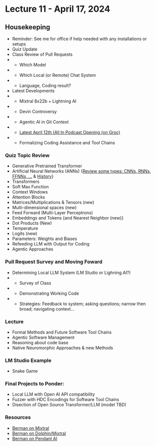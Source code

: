 # Lecture 11 - April 17, 2024

## Housekeeping
- Reminder: See me for office if help needed with any installations or setups
- Quiz Update
- Class Review of Pull Requests
- * Which Model
- * Which Local (or Remote) Chat System
- * Language, Coding result?
- Latest Developments
- * Mixtral 8x22b + Lightning AI
- * Devin Controversy
- * Agentic AI in Git Context
- * [Latest April 12th (All In Podcast Opening (on Groc)](https://www.allinpodcast.co/)
- * Formalizing Coding Assistance and Tool Chains

### Quiz Topic Review
- Generative Pretrained Transformer
- Artificial Neural Networks (ANNs) {[Review some types: CNNs, RNNs, FFNNs, ...](https://towardsdatascience.com/the-mostly-complete-chart-of-neural-networks-explained-3fb6f2367464) & [History](https://www.kdnuggets.com/a-brief-history-of-the-neural-networks)}
- Transformers
- Soft Max Function
- Context Windows
- Attention Blocks
- Matrices/Multiplications & Tensors (new)
- Multi-dimensional spaces (new)
- Feed Forward (Multi-Layer Perceptrons)
- Embeddings and Tokens {and Nearest Neighbor (new)}
- Dot Products (New)
- Temperature
- Logits (new)
- Parameters: Weights and Biases
- Refeeding LLM with Output for Coding
- Agentic Approaches

### Pull Request Survey and Moving Foward
- Determining Local LLM System (LM Studio or Lighning.AI?)
- * Survey of Class
- * Demonstrating Working Code
- * Strategies: Feedback to system; asking questions; narrow then broad; navigating context...

### Lecture
- Formal Methods and Future Software Tool Chains
- Agentic Software Management
- Reasoning about code base
- Native Neuromorphic Approaches & new Methods

### LM Studio Example
- Snake Game

### Final Projects to Ponder:
- Local LLM with Open AI API compatibility
- Fuzzer with HDC Encodings for Software Tool Chains
- Disection of Open Source Transformer/LLM (model TBD)

### Resources
- [Berman on Mixtral](https://youtu.be/a75TC-w2aQ4?si=EPJCo2GTBqsQuPUO)
- [Berman on Dolphin/Mixtral](https://youtu.be/yqMBI_Q0_Yc?si=CgoMzYT_4YxFsHc5)
- [Berman on Pendant AI](https://youtu.be/aqGIrJC5j60?si=CLK5K2YBXEtoVQGR)
